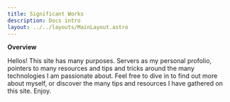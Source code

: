 ```yaml
---
title: Significant Works
description: Docs intro
layout: ../../layouts/MainLayout.astro
---
```


**Overview**

Hellos! This site has many purposes. Servers as my personal profolio, pointers to many resources and tips and tricks around the many technologies I am passionate about. Feel free to dive in to find out more about myself, or
discover the many tips and resources I have gathered on this site. Enjoy.
